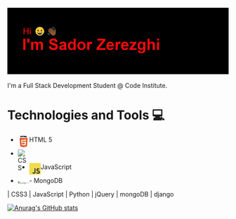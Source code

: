 ![Header](header.png)

I'm a Full Stack Development Student @ Code Institute.

# **Technologies and Tools** 💻

- <img align="left" alt="HTML5" width="26px" src="https://raw.githubusercontent.com/github/explore/80688e429a7d4ef2fca1e82350fe8e3517d3494d/topics/html/html.png" /> HTML 5

- <img align="left" alt="CSS" width="26px" src="https://cdn.jsdelivr.net/gh/devicons/devicon@v2.12.0/devicon.min.css" />

- <img align="left" alt="JavaScript" width="26px" src="https://raw.githubusercontent.com/github/explore/80688e429a7d4ef2fca1e82350fe8e3517d3494d/topics/javascript/javascript.png" /> JavaScript

- <img align="left" alt="MongoDB" width="26px" src="https://raw.githubusercontent.com/github/explore/80688e429a7d4ef2fca1e82350fe8e3517d3494d/topics/mongodb/mongodb.png" /> - MongoDB



 | CSS3 | JavaScript | Python | jQuery | mongoDB | django


[![Anurag's GitHub stats](https://github-readme-stats.vercel.app/api?username=IzzySoprano)](https://github.com/anuraghazra/github-readme-stats)
